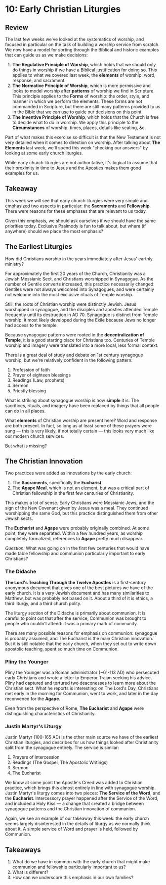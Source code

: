 # 10: Early Christian Liturgies

## Review

The last few weeks we've looked at the systematics of worship, and focused in particular on the task of building a worship service from scratch. We now have a model for sorting through the Biblical and historic examples that can guide us as we make decisions:

1. **The Regulative Principle of Worship**, which holds that we should only do things in worship if we have a Biblical justification for doing so. This applies to what we covered last week, the **elements** of worship: word, response, and sacrament.
2. **The Normative Principle of Worship**, which is more permissive and looks to model worship after **patterns** of worship we find in Scripture. This principle applies to the **Forms** of worship: the order, style, and manner in which we perform the elements. These forms are not commanded in Scripture, but there are still many patterns provided to us in the Bible that we can use to guide our decisions on this point.
3. **The Inventive Principle of Worship**, which holds that the Church is free to decide what to do in worship. We apply this principle to the **Circumstances** of worship: times, places, details like seating, &c. 

Part of what makes this exercise so difficult is that the New Testament is not very detailed when it comes to direction on worship. After talking about **The Elements** last week, we'll spend this week "checking our answers" by looking at some early church liturgies.

While early church liturgies are not authoritative, it's logical to assume that their proximity in time to Jesus and the Apostles makes them good examples for us. 

## Takeaway

This week we will see that early church liturgies were very simple and emphasized two aspects in particular: the **Sacraments** and **Fellowship**. There were reasons for these emphases that are relevant to us today. 

Given this emphasis, we should ask ourselves if we should have the same priorities today. Exclusive Psalmody is fun to talk about, but where (if anywhere) should we place the most emphasis? 

## The Earliest Liturgies

How did Christians worship in the years immediately after Jesus' earthly ministry?

For approximately the first 20 years of the Church, Christianity was a Jewish Messianic Sect, and Christians worshipped in Synagogue. As the number of Gentile converts increased, this practice necessarily changed: Gentiles were not always welcomed into Synagogues, and were certainly not welcome into the most exclusive rituals of Temple worship. 

Still, the roots of Christian worship were distinctly Jewish. Jesus worshipped in synagogue, and the disciples and apostles attended Temple frequently until its destruction in AD 70. Synagogue is distinct from Temple worship: it most likely developed during the Exile because Jews no longer had access to the temple.

Because synagogue patterns were rooted in the **decentralization of Temple**, it is a good starting place for Christians too. Centuries of Temple worship and imagery were translated into a more local, less formal context.

There is a great deal of study and debate on 1st century synagogue worship, but we're relatively confident in the following pattern:

1. Profession of faith
2. Prayer of eighteen blessings
3. Readings (Law, prophets)
4. Sermon
5. Priestly blessing

What is striking about synagogue worship is how **simple** it is. The sacrifices, rituals, and imagery have been replaced by things that all people can do in all places.

What **elements** of Christian worship are present here? Word and response are both present. In fact, so long as at least some of these prayers were sung — this is very likely, if not totally certain — this looks very much like our modern church services.

But what is missing?

## The Christian Innovation

Two practices were added as innovations by the early church:

1. The **Sacraments**, specifically the **Eucharist**.
2. The **Agape Meal**, which is not an element, but was a critical part of Christian fellowship in the first few centuries of Christianity.

This makes a lot of sense. Early Christians were Messianic Jews, and the sign of the New Covenant given by Jesus was a meal. They continued worshipping the same God, but this practice distinguished them from other Jewish sects.

The **Eucharist** and **Agape** were probably originally combined. At some point, they were separated. Within a few hundred years, as worship completely formalized, references to **Agape** pretty much disappear.

_Question:_ What was going on in the first few centuries that would have made table fellowship and communion particularly important to early Christians?

### The Didache

**The Lord's Teaching Through the Twelve Apostles** is a first-century anonymous document that gives one of the best pictures we have of the early church.  It is a very Jewish document and has many similarities to Matthew, but was probably not based on it. About a third of it is ethics, a third liturgy, and a third church polity.

The liturgy section of the Didache is primarily about communion. It is careful to point out that after the service, Communion was brought to people who couldn't attend: it was a primary mark of community. 

There are many possible reasons for emphasis on communion: synagogue is probably assumed, and The Eucharist is the main Christian innovation. But it is still notable that the early church, when they set out to write down apostolic teaching, spent so much time on Communion.

### Pliny the Younger

Pliny the Younger was a Roman administrator (~61-113 AD) who persecuted early Christians and wrote a letter to Emperor Trajan seeking his advice. Pliny had captured and tortured two deaconesses to learn more about the Christian sect. What he reports is interesting: on The Lord's Day, Christians met early in the morning for Communion, went to work, and later in the day reconvened for the **Agape**.

Even from the perspective of Rome, **The Eucharist** and **Agape** were distinguishing characteristics of Christianity.

### Justin Martyr's Liturgy

Justin Martyr (100-165 AD) is the other main source we have of the earliest Christian liturgies, and describes for us how things looked after Christianity split from the synagogue entirely. The service is similar:

1. Prayers of intercession
2. Readings (The Gospel, The Apostolic Writings)
3. Sermon
4. The Eucharist

We know at some point the Apostle's Creed was added to Christian practice, which brings this almost entirely in line with synagogue worship. Justin Martyr's liturgy comes into two pieces: **The Service of the Word**, and the **Eucharist**. Intercessory prayer happened after the Service of the Word, and included a Holy Kiss — a change that created a bridge between synagogue patterns and the Christian innovation of communion.

Again, we see an example of our takeaway this week: the early church seems largely disinterested in the details of liturgy as we normally think about it. A simple service of Word and prayer is held, followed by Communion.

## Takeaways

1. What do we have in common with the early church that might make communion and fellowship particularly important to us?
2. What is different?
3. How can we underscore this emphasis in our own families?






